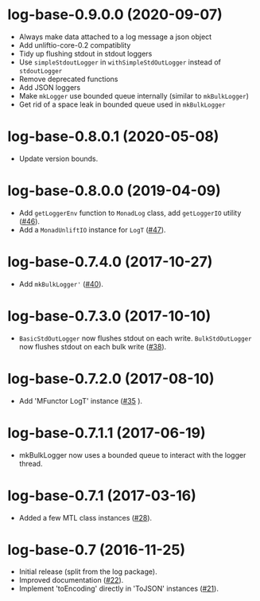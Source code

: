 # log-base-0.9.0.0 (2020-09-07)
* Always make data attached to a log message a json object
* Add unliftio-core-0.2 compatiblity
* Tidy up flushing stdout in stdout loggers
* Use `simpleStdoutLogger` in `withSimpleStdOutLogger` instead of `stdoutLogger`
* Remove deprecated functions
* Add JSON loggers
* Make `mkLogger` use bounded queue internally (similar to `mkBulkLogger`)
* Get rid of a space leak in bounded queue used in `mkBulkLogger`

# log-base-0.8.0.1 (2020-05-08)
* Update version bounds.

# log-base-0.8.0.0 (2019-04-09)
* Add `getLoggerEnv` function to `MonadLog` class, add `getLoggerIO`
  utility ([#46](https://github.com/scrive/log/pull/46)).
* Add a `MonadUnliftIO` instance for `LogT`
  ([#47](https://github.com/scrive/log/pull/47)).

# log-base-0.7.4.0 (2017-10-27)
* Add `mkBulkLogger'` ([#40](https://github.com/scrive/log/pull/40)).

# log-base-0.7.3.0 (2017-10-10)
* `BasicStdOutLogger` now flushes stdout on each write. `BulkStdOutLogger`
  now flushes stdout on each bulk write ([#38](https://github.com/scrive/log/issues/38)).

# log-base-0.7.2.0 (2017-08-10)
* Add 'MFunctor LogT' instance ([#35](https://github.com/scrive/log/issues/35) ).

# log-base-0.7.1.1 (2017-06-19)
* mkBulkLogger now uses a bounded queue to interact with the logger thread.

# log-base-0.7.1 (2017-03-16)
* Added a few MTL class instances ([#28](https://github.com/scrive/log/issues/28)).

# log-base-0.7 (2016-11-25)
* Initial release (split from the log package).
* Improved documentation ([#22](https://github.com/scrive/log/issues/22)).
* Implement 'toEncoding' directly in 'ToJSON' instances ([#21](https://github.com/scrive/log/issues/21)).
